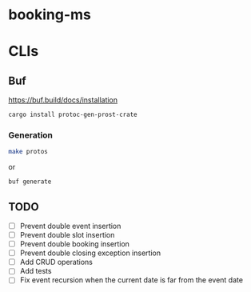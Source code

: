 # booking-ms

# CLIs

## Buf

https://buf.build/docs/installation

```sh
cargo install protoc-gen-prost-crate
```

### Generation

```sh
make protos
```
or
```sh
buf generate
```

## TODO

- [ ] Prevent double event insertion
- [ ] Prevent double slot insertion
- [ ] Prevent double booking insertion
- [ ] Prevent double closing exception insertion
- [ ] Add CRUD operations
- [ ] Add tests
- [ ] Fix event recursion when the current date is far from the event date
